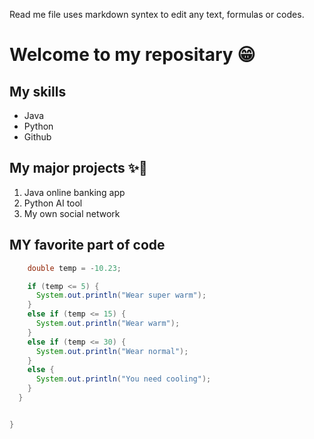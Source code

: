 Read me file uses markdown syntex to edit any text, formulas or codes.

# Welcome to my repositary 😁

## My skills
- Java
- Python
- Github
  
## My major projects ✨🎁
1. Java online banking app
2. Python AI tool
3. My own social network

## MY favorite part of code

```java
    double temp = -10.23;

    if (temp <= 5) {
      System.out.println("Wear super warm");
    }
    else if (temp <= 15) {
      System.out.println("Wear warm");
    }
    else if (temp <= 30) {
      System.out.println("Wear normal");
    }
    else {
      System.out.println("You need cooling");
    }
  }


}
```
